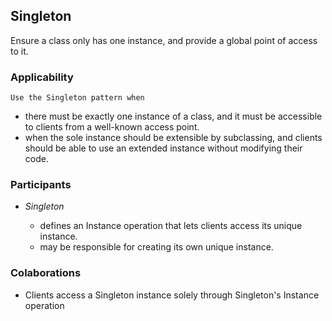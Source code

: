 ## Singleton

Ensure a class only has one instance, and provide a global point of access to it.

### Applicability

    Use the Singleton pattern when

-   there must be exactly one instance of a class, and it must be accessible to clients from a well-known access point.
-   when the sole instance should be extensible by subclassing, and clients should be able to use an extended instance without modifying their code.

### Participants

-   _Singleton_

    -   defines an Instance operation that lets clients access its unique instance.
    -   may be responsible for creating its own unique instance.

### Colaborations

-   Clients access a Singleton instance solely through Singleton's Instance operation
